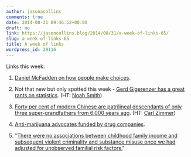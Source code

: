 ```yaml
---
author: jasonacollins
comments: true
date: 2014-08-31 09:46:52+00:00
draft: no
link: https://jasoncollins.blog/2014/08/31/a-week-of-links-65/
slug: a-week-of-links-65
title: A week of links
wordpress_id: 20116
---
```


Links this week:






	
  1. [Daniel McFadden on how people make choices](http://blog.lindau-nobel.org/daniel-mcfadden-understanding-better-how-people-really-make-choices/?utm_source=rss&utm_medium=rss&utm_campaign=daniel-mcfadden-understanding-better-how-people-really-make-choices).

	
  2. Not that new but only spotted this week - [Gerd Gigerenzer has a great rants on statistics](http://edge.org/response-detail/25462). (HT: [Noah Smith](https://twitter.com/Noahpinion))

	
  3. [Forty per cent of modern Chinese are patrilineal descendants of only three super-grandfathers from 6,000 years ago](http://www.plosone.org/article/info%3Adoi%2F10.1371%2Fjournal.pone.0105691). (HT: [Carl Zimmer](https://twitter.com/carlzimmer))

	
  4. [Anti-marijuana advocates funded by drug companies](http://www.vice.com/en_uk/read/leading-anti-marijuana-academics-are-paid-by-painkiller-drug-companies).

	
  5. "[There were no associations between childhood family income and subsequent violent criminality and substance misuse once we had adjusted for unobserved familial risk factors.](http://bjp.rcpsych.org/content/early/2014/08/14/bjp.bp.113.136200.abstract)"


